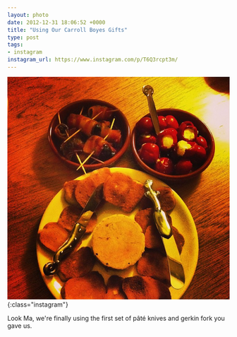 ```yaml
---
layout: photo
date: 2012-12-31 18:06:52 +0000
title: "Using Our Carroll Boyes Gifts"
type: post
tags:
- instagram
instagram_url: https://www.instagram.com/p/T6Q3rcpt3m/
---
```


![Instagram - T6Q3rcpt3m](/img/T6Q3rcpt3m.jpg){:class="instagram"}

Look Ma, we're finally using the first set of pâté knives and gerkin fork you gave us.
